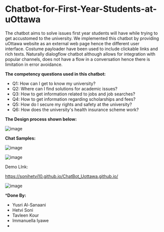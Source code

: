 # Chatbot-for-First-Year-Students-at-uOttawa

The chatbot aims to solve issues first year students will have while trying to get accustomed to the university. 
We implemented this chatbot by providing uOttawa website as an external web page hence the different user interface. 
Costume payloader have been used to include clickable links and rich texts. 
Naturally dialogflow chatbot although allows for integration with popular channels, does not have a flow in a conversation hence there is limitation in error avoidance.

**The competency questions used in this chatbot:**

- Q1: How can I get to know my university?
- Q2: Where can I find solutions for academic issues?
- Q3: How to get information related to jobs and job searches?
- Q4: How to get information regarding scholarships and fees?
- Q5: How do I secure my rights and safety at the university? 
- Q6: How does the university's health insurance scheme work?

**The Design process shown below:**


![image](https://user-images.githubusercontent.com/89004966/152660482-e1d7721d-6bb2-401e-bb56-e51ef8a39fbb.png)



**Chat Samples:**

![image](https://user-images.githubusercontent.com/89004966/152660628-f2fb0330-03db-4e28-8f3c-d0a19e960b59.png)

![image](https://user-images.githubusercontent.com/89004966/152660631-5937d6c6-1c44-48ad-8ebf-24246fb59269.png)





Demo LInk:

https://sonihetvi10.github.io/ChatBot_Uottawa.github.io/ 

![image](https://user-images.githubusercontent.com/89004966/152668081-d08ea4b4-9dc1-4bce-8a9d-3eef19371488.png)


***Done By:**
- Yusri Al-Sanaani
- Hetvi Soni
- Tavleen Kour
- Immanuella Iyawe
- 
